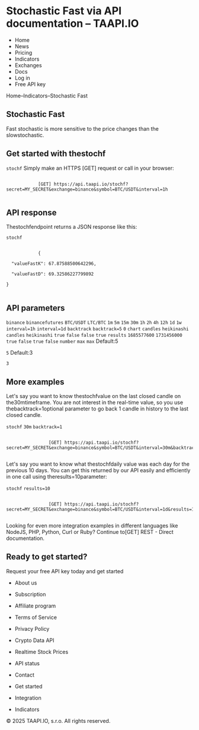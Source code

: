# Stochastic Fast via API documentation – TAAPI.IO

- Home
- News
- Pricing
- Indicators
- Exchanges
- Docs
- Log in
- Free API key

Home–Indicators–Stochastic Fast


## Stochastic Fast
Fast stochastic is more sensitive to the price changes than the slowstochastic.


## Get started with thestochf
`stochf` Simply make an HTTPS [GET] request or call in your browser:


```

			[GET] https://api.taapi.io/stochf?secret=MY_SECRET&exchange=binance&symbol=BTC/USDT&interval=1h
		
```

## API response
Thestochfendpoint returns a JSON response like this:

`stochf` 
```

			{
  "valueFastK": 67.87588500642296,
  "valueFastD": 69.32586227799892
}
		
```

## API parameters
`binance` `binancefutures` `BTC/USDT` `LTC/BTC` `1m` `5m` `15m` `30m` `1h` `2h` `4h` `12h` `1d` `1w` `interval=1h` `interval=1d` `backtrack` `backtrack=5` `0` `chart` `candles` `heikinashi` `candles` `heikinashi` `true` `false` `false` `true` `results` `1685577600` `1731456000` `true` `false` `true` `false` `number` `max` `max` Default:5

`5` Default:3

`3` 
## More examples
Let's say you want to know thestochfvalue on the last closed candle on the30mtimeframe. You are not interest in the real-time value, so you use thebacktrack=1optional parameter to go back 1 candle in history to the last closed candle.

`stochf` `30m` `backtrack=1` 
```

				[GET] https://api.taapi.io/stochf?secret=MY_SECRET&exchange=binance&symbol=BTC/USDT&interval=30m&backtrack=1
			
```
Let's say you want to know what thestochfdaily value was each day for the previous 10 days. You can get this returned by our API easily and efficiently in one call using theresults=10parameter:

`stochf` `results=10` 
```

				[GET] https://api.taapi.io/stochf?secret=MY_SECRET&exchange=binance&symbol=BTC/USDT&interval=1d&results=10
			
```
Looking for even more integration examples in different languages like NodeJS, PHP, Python, Curl or Ruby? Continue to[GET] REST - Direct documentation.


## Ready to get started?
Request your free API key today and get started

- About us
- Subscription
- Affiliate program
- Terms of Service
- Privacy Policy
- Crypto Data API
- Realtime Stock Prices
- API status
- Contact

- Get started
- Integration
- Indicators

© 2025 TAAPI.IO, s.r.o. All rights reserved.


